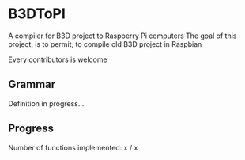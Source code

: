 # B3DToPI
A compiler for B3D project to Raspberry Pi computers
The goal of this project, is to permit, to compile old B3D project in Raspbian

Every contributors is welcome

## Grammar
Definition in progress...

## Progress
Number of functions implemented: x / x
